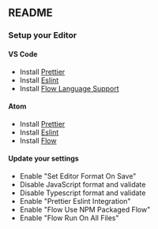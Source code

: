 ## README

### Setup your Editor
#### VS Code
* Install [Prettier](https://marketplace.visualstudio.com/items?itemName=esbenp.prettier-vscode)
* Install [Eslint](https://github.com/Microsoft/vscode-eslint)
* Install [Flow Language Support](https://marketplace.visualstudio.com/items?itemName=flowtype.flow-for-vscode)

#### Atom
* Install [Prettier](https://atom.io/packages/prettier-atom)
* Install [Eslint](https://atom.io/packages/linter-eslint)
* Install [Flow](https://atom.io/packages/linter-flow)

#### Update your settings
* Enable "Set Editor Format On Save"
* Disable JavaScript format and validate
* Disable Typescript format and validate
* Enable "Prettier Eslint Integration"
* Enable "Flow Use NPM Packaged Flow"
* Enable "Flow Run On All Files"
